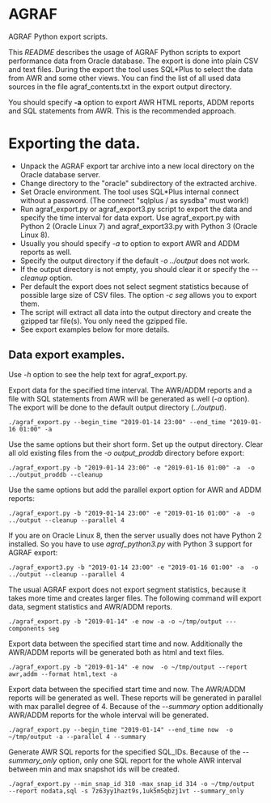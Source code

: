# AGRAF
AGRAF Python export scripts.

This *README* describes the usage of AGRAF Python scripts to export performance data from Oracle database. The export is done into plain CSV and text files. During the export the tool uses SQL*Plus to select the data from AWR and some other views. You can find the list of all used data sources in the file agraf_contents.txt in the export output directory.  

You should specify **-a** option to export AWR HTML reports,  ADDM reports and SQL statements from AWR. This is the recommended approach.

# Exporting the data. ##

* Unpack the AGRAF export tar archive into a new local directory on the Oracle database server.
* Change directory to the "oracle" subdirectory of the extracted archive.
* Set Oracle environment. The tool uses SQL*Plus internal connect without a password. (The connect "sqlplus / as sysdba" must work!)
* Run agraf_export.py or agraf_export3.py script to export the data and specify the time interval for data export. Use agraf_export.py with Python 2
(Oracle Linux 7) and agraf_export33.py with Python 3 (Oracle Linux 8). 
* Usually you should specify *\-a* to option to export AWR and ADDM reports as well. 
* Specify the output directory if the default *\-o ../output* does not work.
* If the output directory is not empty, you should clear it or specify the *--cleanup* option.
* Per default the export does not select segment statistics because of possible large size of CSV files. The option *\-c seg* allows you to export them.
* The script will extract all data into the output directory and create the gzipped tar file(s). You only need the gzipped file.
* See export examples below for more details.

## Data export examples. ##

Use *\-h* option to see the help text for agraf_export.py.

Export data for the specified time interval. The AWR/ADDM reports and a file with SQL statements from AWR will be generated as well (*\-a* option). The export will be done to the default output directory (*../output*).

    ./agraf_export.py --begin_time "2019-01-14 23:00" --end_time "2019-01-16 01:00" -a 

Use the same options but their short form. Set up the output directory. Clear all old existing files from the *\-o output_proddb* directory before export:  

    ./agraf_export.py -b "2019-01-14 23:00" -e "2019-01-16 01:00" -a  -o ../output_proddb --cleanup

Use the same options but add the parallel export option for AWR and ADDM reports:  

    ./agraf_export.py -b "2019-01-14 23:00" -e "2019-01-16 01:00" -a  -o ../output --cleanup --parallel 4

If you are on Oracle Linux 8, then the server usually does not have Python 2
installed. So you have to use *agraf_python3.py* with Python 3 support for AGRAF export:

    ./agraf_export3.py -b "2019-01-14 23:00" -e "2019-01-16 01:00" -a  -o ../output --cleanup --parallel 4

The usual AGRAF export does not export segment statistics, because it takes more time and creates larger files. The following command will export data, segment statistics and AWR/ADDM reports.

    ./agraf_export.py -b "2019-01-14" -e now -a -o ~/tmp/output ---components seg

Export data between the specified start time and now. Additionally the AWR/ADDM reports will be generated both as html and text files.

    ./agraf_export.py -b "2019-01-14" -e now  -o ~/tmp/output --report awr,addm --format html,text -a

Export data between the specified start time and now. The AWR/ADDM reports will be generated as well. These reports will be generated in parallel with max parallel degree of 4. Because of the *--summary* option additionally AWR/ADDM reports for the whole interval will be generated.

    ./agraf_export.py --begin_time "2019-01-14" --end_time now  -o ~/tmp/output -a --parallel 4 --summary

Generate AWR SQL reports for the specified SQL_IDs. Because of the *--summary_only* option, only one SQL report for the whole AWR interval between min and max snapshot ids will be created.

    ./agraf_export.py --min_snap_id 310 -max_snap_id 314 -o ~/tmp/output  --report nodata,sql -s 7z63yy1hazt9s,1uk5m5qbzj1vt --summary_only


